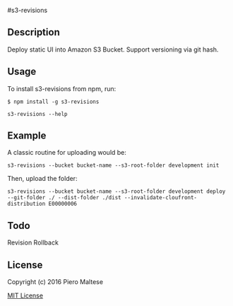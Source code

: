 #s3-revisions

## Description

Deploy static UI into Amazon S3 Bucket.
Support versioning via git hash.

## Usage

To install s3-revisions from npm, run:

```
$ npm install -g s3-revisions
```

```s3-revisions --help```

## Example

A classic routine for uploading would be:

```
s3-revisions --bucket bucket-name --s3-root-folder development init
```
Then, upload the folder:

```
s3-revisions --bucket bucket-name --s3-root-folder development deploy --git-folder ./ --dist-folder ./dist --invalidate-cloufront-distribution E00000006
```

## Todo
Revision Rollback

## License

Copyright (c) 2016 Piero Maltese

[MIT License](http://en.wikipedia.org/wiki/MIT_License)

